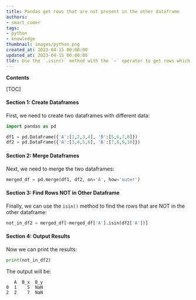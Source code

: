 ```yaml
---
title: Pandas get rows that are not present in the other dataframe
authors:
- smart_coder
tags:
- python
- knowledge
thumbnail: images/python.png
created_at: 2023-04-15 00:00:00
updated_at: 2023-04-15 00:00:00
tldr: Use the `.isin()` method with the `~` operator to get rows which are NOT in the other dataframe.
---
```


**Contents**

[TOC]

#### Section 1: Create Dataframes

First, we need to create two dataframes with different data:

```python
import pandas as pd

df1 = pd.DataFrame({'A':[1,2,3,4], 'B':[5,6,7,8]})
df2 = pd.DataFrame({'A':[3,4,5,6], 'B':[7,8,9,10]})
```

#### Section 2: Merge Dataframes

Next, we need to merge the two dataframes:

```python
merged_df = pd.merge(df1, df2, on='A', how='outer')
```

#### Section 3: Find Rows NOT in Other Dataframe

Finally, we can use the `isin()` method to find the rows that are NOT in the other dataframe:

```python
not_in_df2 = merged_df[~merged_df['A'].isin(df2['A'])]
```

#### Section 4: Output Results

Now we can print the results:

```python
print(not_in_df2)
```

The output will be:
```
   A  B_x  B_y
0  1    5  NaN
2  2    7  NaN
```
